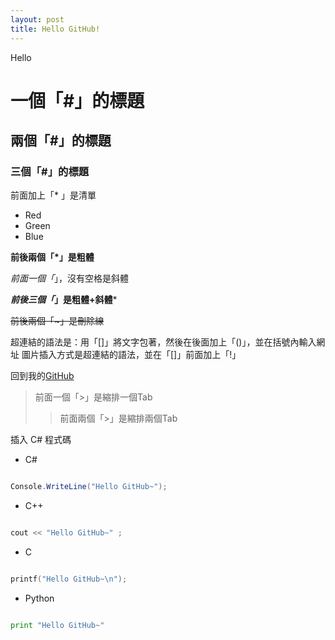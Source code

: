 ```yaml
---
layout: post
title: Hello GitHub!
---
```


Hello


# 一個「#」的標題

## 兩個「#」的標題

### 三個「#」的標題


前面加上「* 」是清單
* Red
* Green
* Blue

**前後兩個「*」是粗體**

*前面一個「*」，沒有空格是斜體

***前後三個「*」是粗體+斜體***

~~前後兩個「~」是刪除線~~

超連結的語法是：用「[]」將文字包著，然後在後面加上「()」，並在括號內輸入網址
圖片插入方式是超連結的語法，並在「[]」前面加上「!」

回到我的[GitHub](https://hunghsiuwang.github.io/)


>前面一個「>」是縮排一個Tab
>>前面兩個「>」是縮排兩個Tab


插入 C# 程式碼

* C#

```cs

Console.WriteLine("Hello GitHub~");

```

* C++

```cpp

cout << "Hello GitHub~" ;

```

* C

```c

printf("Hello GitHub~\n");

```

* Python

```py

print "Hello GitHub~"

```
